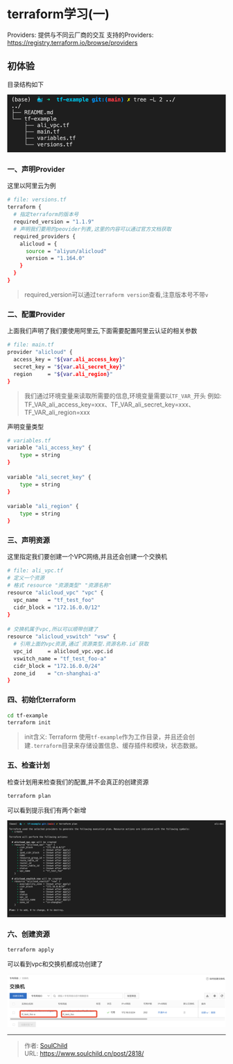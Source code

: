 # terraform学习(一)

<!--more-->
Providers: 提供与不同云厂商的交互
支持的Providers: https://registry.terraform.io/browse/providers


## 初体验
目录结构如下

![03887-ldcedko4p3.png](images/3222639376.png "3222639376")

### 一、声明Provider
这里以阿里云为例
```bash
# file: versions.tf
terraform {
  # 指定terraform的版本号
  required_version = "1.1.9"
  # 声明我们要用的peovider列表,这里的内容可以通过官方文档获取
  required_providers {
    alicloud = {
      source = "aliyun/alicloud"
      version = "1.164.0"
    }
  }
}
```
> required_version可以通过`terraform version`查看,注意版本号不带`v`

### 二、配置Provider
上面我们声明了我们要使用阿里云,下面需要配置阿里云认证的相关参数
```bash
# file: main.tf
provider "alicloud" {
  access_key = "${var.ali_access_key}"
  secret_key = "${var.ali_secret_key}"
  region     = "${var.ali_region}"
}
```
> 我们通过环境变量来读取所需要的信息,环境变量需要以`TF_VAR_`开头
> 例如: TF_VAR_ali_access_key=xxx、TF_VAR_ali_secret_key=xxx、TF_VAR_ali_region=xxx

声明变量类型
```bash
# variables.tf
variable "ali_access_key" {
    type = string
}

variable "ali_secret_key" {
    type = string
}

variable "ali_region" {
    type = string
}
```

### 三、声明资源
这里指定我们要创建一个VPC网络,并且还会创建一个交换机
```bash
# file: ali_vpc.tf
# 定义一个资源
# 格式 resource "资源类型" "资源名称"
resource "alicloud_vpc" "vpc" {
  vpc_name   = "tf_test_foo"
  cidr_block = "172.16.0.0/12"
}

# 交换机属于vpc,所以可以顺带创建了
resource "alicloud_vswitch" "vsw" {
  # 引用上面的vpc资源,通过`资源类型.资源名称.id`获取
  vpc_id     = alicloud_vpc.vpc.id
  vswitch_name = "tf_test_foo-a"
  cidr_block = "172.16.0.0/24"
  zone_id    = "cn-shanghai-a"
}
```

### 四、初始化terraform
```bash
cd tf-example
terraform init 
```
> init含义: Terraform 使用`tf-example`作为工作目录，并且还会创建`.terraform`目录来存储设置信息、缓存插件和模块，状态数据。


### 五、检查计划
检查计划用来检查我们的配置,并不会真正的创建资源
```bash
terraform plan
```
可以看到提示我们有两个新增

![31336-y4hqq014v2.png](images/728585251.png "728585251")

### 六、创建资源
```bash
terraform apply
```
可以看到vpc和交换机都成功创建了

![17300-s0bdlth6xec.png](images/75708921.png "75708921")


---

> 作者: [SoulChild](https://www.soulchild.cn)  
> URL: https://www.soulchild.cn/post/2818/  

